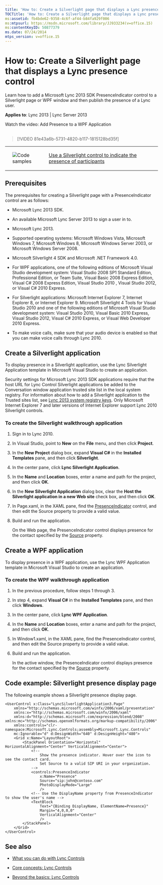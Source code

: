 ```yaml
---
title: 'How to: Create a Silverlight page that displays a Lync presence control'
TOCTitle: 'How to: Create a Silverlight page that displays a Lync presence control'
ms:assetid: fb4bde62-9358-4c6f-af44-b84fa929f006
ms:mtpsurl: https://msdn.microsoft.com/library/JJ933234(v=office.15)
ms:contentKeyID: 50877379
ms.date: 07/24/2014
mtps_version: v=office.15
---
```


# How to: Create a Silverlight page that displays a Lync presence control

Learn how to add a Microsoft Lync 2013 SDK PresenceIndicator control to a Silverlight page or WPF window and then publish the presence of a Lync user.



**Applies to**: Lync 2013 | Lync Server 2013

<div class="caption">
Watch the video: Add Presence to a WPF Application
</div>
<br />

> [!VIDEO 81e43a6b-5731-4820-b117-1815128bd35f]


<table>
<tbody>
<tr class="even">
<td><p></p></td>
<td><p><img src="images/JJ933112.mod_icon_CodeGallery(Office.15).png" title="Code samples" alt="Code samples" /></p></td>
<td><p><a href="http://code.msdn.microsoft.com/lync-2013-use-a-silverlight-18a585be">Use a Silverlight control to indicate the presence of participants</a></p></td>
</tr>
</tbody>
</table>


## Prerequisites

The prerequisites for creating a Silverlight page with a PresenceIndicator control are as follows:

  - Microsoft Lync 2013 SDK.

  - An available Microsoft Lync Server 2013 to sign a user in to.

  - Microsoft Lync 2013.

  - Supported operating systems: Microsoft Windows Vista, Microsoft Windows 7, Microsoft Windows 8, Microsoft Windows Server 2003, or Microsoft Windows Server 2008.

  - Microsoft Silverlight 4 SDK and Microsoft .NET Framework 4.0.

  - For WPF applications, one of the following editions of Microsoft Visual Studio development system: Visual Studio 2008 SP1 Standard Edition, Professional Edition, or Team Suite, Visual Basic 2008 Express Edition, Visual C\# 2008 Express Edition, Visual Studio 2010 , Visual Studio 2012, or Visual C\# 2010 Express.

  - For Silverlight applications: Microsoft Internet Explorer 7, Internet Explorer 8, or Internet Explorer 9. Microsoft Silverlight 4 Tools for Visual Studio 2010 and one of the following editions of Microsoft Visual Studio development system: Visual Studio 2010, Visual Basic 2010 Express, Visual Studio 2012, Visual C\# 2010 Express, or Visual Web Developer 2010 Express.

  - To make voice calls, make sure that your audio device is enabled so that you can make voice calls through Lync 2010.

## Create a Silverlight application

To display presence in a Silverlight application, use the Lync Silverlight Application template in Microsoft Visual Studio to create an application.

Security settings for Microsoft Lync 2013 SDK applications require that the host URL for Lync Control Silverlight applications be added to the Conversation window application trusted site list in the local system registry. For information about how to add a Silverlight application to the Trusted sites list, see [Lync 2013 system registry keys](lync-2013-system-registry-keys.md). Only Microsoft Internet Explorer 7 and later versions of Internet Explorer support Lync 2010 Silverlight controls.

### To create the Silverlight walkthrough application

1.  Sign in to Lync 2010.

2.  In Visual Studio, point to **New** on the **File** menu, and then click **Project**.

3.  In the **New Project** dialog box, expand **Visual C\#** in the **Installed Templates** pane, and then click **Silverlight**.

4.  In the center pane, click **Lync Silverlight Application**.

5.  In the **Name** and **Location** boxes, enter a name and path for the project, and then click **OK**.

6.  In the **New Silverlight Application** dialog box, clear the **Host the Silverlight application in a new Web site** check box, and then click **OK**.

7.  In Page.xaml, in the XAML pane, find the [PresenceIndicator](https://msdn.microsoft.com/library/hh345947\(v=office.15\)) control, and then edit the Source property to provide a valid value.

8.  Build and run the application.
    
    On the Web page, the PresenceIndicator control displays presence for the contact specified by the [Source](https://msdn.microsoft.com/library/hh363511\(v=office.15\)) property.

## Create a WPF application

To display presence in a WPF application, use the Lync WPF Application template in Microsoft Visual Studio to create an application.

### To create the WPF walkthrough application

1.  In the previous procedure, follow steps 1 through 3.

2.  In step 4, expand **Visual C\#** in the **Installed Templates** pane, and then click **Windows**.

3.  In the center pane, click **Lync WPF Application**.

4.  In the **Name** and **Location** boxes, enter a name and path for the project, and then click **OK**.

5.  In Window1.xaml, in the XAML pane, find the PresenceIndicator control, and then edit the Source property to provide a valid value.

6.  Build and run the application.
    
    In the active window, the PresenceIndicator control displays presence for the contact specified by the [Source](https://msdn.microsoft.com/library/hh363511\(v=office.15\)) property.

## Code example: Silverlight presence display page

The following example shows a Silverlight presence display page.

    <UserControl x:Class="LyncSilverlightApplication3.Page"
        xmlns="http://schemas.microsoft.com/winfx/2006/xaml/presentation" 
        xmlns:x="http://schemas.microsoft.com/winfx/2006/xaml"
        xmlns:d="http://schemas.microsoft.com/expression/blend/2008" xmlns:mc="http://schemas.openxmlformats.org/markup-compatibility/2006" 
        xmlns:controls="clr-namespace:Microsoft.Lync.Controls;assembly=Microsoft.Lync.Controls" 
        mc:Ignorable="d" d:DesignWidth="640" d:DesignHeight="480">
        <Grid x:Name="LayoutRoot">
            <StackPanel Orientation="Horizontal" HorizontalAlignment="Center" VerticalAlignment="Center">
                <!-- 
                    Show the presence indicator. Hover over the icon to see the contact card.
                    Set Source to a valid SIP URI in your organization. 
                -->
                <controls:PresenceIndicator 
                    x:Name="Presence" 
                    Source="sip:john@contoso.com" 
                    PhotoDisplayMode="Large" 
                    />
                <!-- Use the DisplayName property from PresenceIndicator to show the user's name -->
                <TextBlock 
                    Text="{Binding DisplayName, ElementName=Presence}" 
                    Margin="4,0,0,0" 
                    VerticalAlignment="Center"
                    />
            </StackPanel>
        </Grid>
    </UserControl>

## See also

  - [What you can do with Lync Controls](what-you-can-do-with-lync-controls.md)

  - [Core concepts: Lync Controls](core-concepts-lync-controls.md)

  - [Beyond the basics: Lync Controls](beyond-the-basics-lync-controls.md)

